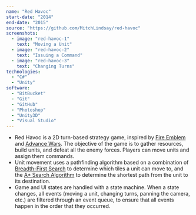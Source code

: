 ```yaml
---
name: "Red Havoc"
start-date: "2014"
end-date: "2015"
source: "https://github.com/MitchLindsay/red-havoc"
screenshots:
  - image: "red-havoc-1"
    text: "Moving a Unit"
  - image: "red-havoc-2"
    text: "Issuing a Command"
  - image: "red-havoc-3"
    text: "Changing Turns"
technologies:
  - "C#"
  - "Unity"
software:
  - "BitBucket"
  - "Git"
  - "GitHub"
  - "Photoshop"
  - "Unity3D"
  - "Visual Studio"
---
```

+ Red Havoc is a 2D turn-based strategy game, inspired by [Fire Emblem](https://en.wikipedia.org/wiki/Fire_Emblem) and [Advance Wars](https://en.wikipedia.org/wiki/Advance_Wars). The objective of the game is to gather resources, build units, and defeat all  the enemy forces. Players can move units and assign them commands.
+ Unit movement uses a pathfinding algorithm based on a combination of [Breadth-First Search](https://en.wikipedia.org/wiki/Breadth-first_search) to determine which tiles a unit can move to, and the [A* Search Algorithm](https://en.wikipedia.org/wiki/A*_search_algorithm) to determine the shortest path from the unit to its destination.
+ Game and UI states are handled with a state machine. When a state changes, all events (moving a unit, changing turns, panning the camera, etc.) are filtered through an event queue, to ensure that all events happen in the order that they occurred.
